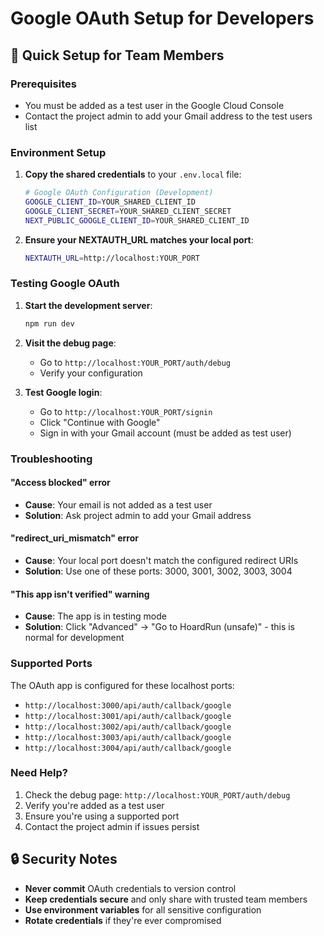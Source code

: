 # Google OAuth Setup for Developers

## 🚀 Quick Setup for Team Members

### Prerequisites
- You must be added as a test user in the Google Cloud Console
- Contact the project admin to add your Gmail address to the test users list

### Environment Setup

1. **Copy the shared credentials** to your `.env.local` file:
   ```bash
   # Google OAuth Configuration (Development)
   GOOGLE_CLIENT_ID=YOUR_SHARED_CLIENT_ID
   GOOGLE_CLIENT_SECRET=YOUR_SHARED_CLIENT_SECRET
   NEXT_PUBLIC_GOOGLE_CLIENT_ID=YOUR_SHARED_CLIENT_ID
   ```

2. **Ensure your NEXTAUTH_URL matches your local port**:
   ```bash
   NEXTAUTH_URL=http://localhost:YOUR_PORT
   ```

### Testing Google OAuth

1. **Start the development server**:
   ```bash
   npm run dev
   ```

2. **Visit the debug page**:
   - Go to `http://localhost:YOUR_PORT/auth/debug`
   - Verify your configuration

3. **Test Google login**:
   - Go to `http://localhost:YOUR_PORT/signin`
   - Click "Continue with Google"
   - Sign in with your Gmail account (must be added as test user)

### Troubleshooting

#### "Access blocked" error
- **Cause**: Your email is not added as a test user
- **Solution**: Ask project admin to add your Gmail address

#### "redirect_uri_mismatch" error
- **Cause**: Your local port doesn't match the configured redirect URIs
- **Solution**: Use one of these ports: 3000, 3001, 3002, 3003, 3004

#### "This app isn't verified" warning
- **Cause**: The app is in testing mode
- **Solution**: Click "Advanced" → "Go to HoardRun (unsafe)" - this is normal for development

### Supported Ports

The OAuth app is configured for these localhost ports:
- `http://localhost:3000/api/auth/callback/google`
- `http://localhost:3001/api/auth/callback/google`
- `http://localhost:3002/api/auth/callback/google`
- `http://localhost:3003/api/auth/callback/google`
- `http://localhost:3004/api/auth/callback/google`

### Need Help?

1. Check the debug page: `http://localhost:YOUR_PORT/auth/debug`
2. Verify you're added as a test user
3. Ensure you're using a supported port
4. Contact the project admin if issues persist

## 🔒 Security Notes

- **Never commit** OAuth credentials to version control
- **Keep credentials secure** and only share with trusted team members
- **Use environment variables** for all sensitive configuration
- **Rotate credentials** if they're ever compromised
